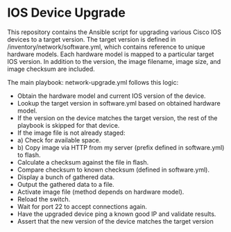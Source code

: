 # IOS Device Upgrade
This repository contains the Ansible script for upgrading various Cisco IOS devices to a target version.
The target version is defined in /inventory/network/software.yml, which contains reference to unique hardware 
models. Each hardware model is mapped to a particular target IOS version. In addition to the version, the 
image filename, image size, and image checksum are included. 

The main playbook: network-upgrade.yml follows this logic:
- Obtain the hardware model and current IOS version of the device.
- Lookup the target version in software.yml based on obtained hardware model.
- If the version on the device matches the target version, the rest of the playbook is skipped for that device.
- If the image file is not already staged:
-   a) Check for available space.
-   b) Copy image via HTTP from my server (prefix defined in software.yml) to flash.
- Calculate a checksum against the file in flash.
- Compare checksum to known checksum (defined in software.yml).
- Display a bunch of gathered data.
- Output the gathered data to a file.
- Activate image file (method depends on hardware model).
- Reload the switch.
- Wait for port 22 to accept connections again.
- Have the upgraded device ping a known good IP and validate results.
- Assert that the new version of the device matches the target version


